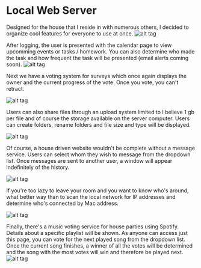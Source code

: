 # Local Web Server
Designed for the house that I reside in with numerous others, I decided to organize cool features for everyone to use at once.
![alt tag](http://i982.photobucket.com/albums/ae305/newbkilla/Login.jpg)

After logging, the user is presented with the calendar page to view upcomming events or tasks / homework. You can also determine who made the task and how frequent the task will be presented (email alerts coming soon).
![alt tag](http://i982.photobucket.com/albums/ae305/newbkilla/Calendar.jpg)

Next we have a voting system for surveys which once again displays the owner and the current progress of the vote. Once you vote, you can't retract.

![alt tag](http://i982.photobucket.com/albums/ae305/newbkilla/Surveys.jpg)

Users can also share files through an upload system limited to I believe 1 gb per file and of course the storage available on the server computer. Users can create folders, rename folders and file size and type will be displayed.

![alt tag](http://i982.photobucket.com/albums/ae305/newbkilla/FileZone.jpg)

Of course, a house driven website wouldn't be complete without a message service. Users can select whom they wish to message from the dropdown list. Once messages are sent to another user, a window will appear indefinitely of the history.

![alt tag](http://i982.photobucket.com/albums/ae305/newbkilla/Messaging.jpg)

If you're too lazy to leave your room and you want to know who's around, what better way than to scan the local network for IP addresses and determine who's connected by Mac address.

![alt tag](http://i982.photobucket.com/albums/ae305/newbkilla/Whos%20At%20Home.jpg)

Finally, there's a music voting service for house parties using Spotify. Details about a specific playlist will be shown. As anyone can access just this page, you can vote for the next played song from the dropdown list. Once the current song finishes, a winner of all the votes will be determined and the song with the most votes will win and therefore be played next.
![alt tag](http://i982.photobucket.com/albums/ae305/newbkilla/Music.jpg)

